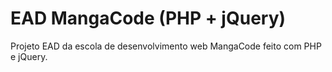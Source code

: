 # EAD MangaCode (PHP + jQuery)
Projeto EAD da escola de desenvolvimento web MangaCode feito com PHP e jQuery.
